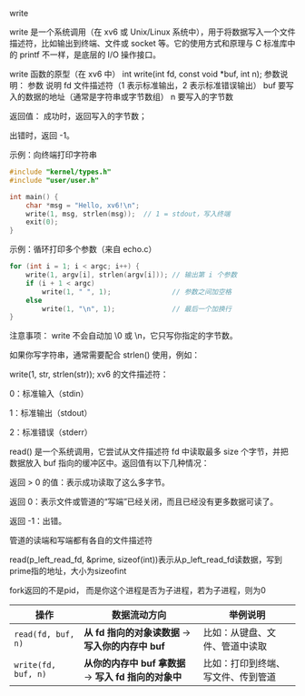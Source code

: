 write

write 是一个系统调用（在 xv6 或 Unix/Linux 系统中），用于将数据写入一个文件描述符，比如输出到终端、文件或 socket 等。它的使用方式和原理与 C 标准库中的 printf 不一样，是底层的 I/O 操作接口。

write 函数的原型（在 xv6 中）
int write(int fd, const void *buf, int n);
参数说明：
参数	说明
fd	文件描述符（1 表示标准输出，2 表示标准错误输出）
buf	要写入的数据的地址（通常是字符串或字节数组）
n	要写入的字节数

返回值：
成功时，返回写入的字节数；

出错时，返回 -1。

示例：向终端打印字符串
```c
#include "kernel/types.h"
#include "user/user.h"

int main() {
    char *msg = "Hello, xv6!\n";
    write(1, msg, strlen(msg));  // 1 = stdout，写入终端
    exit(0);
}
```
示例：循环打印多个参数（来自 echo.c）
```c
for (int i = 1; i < argc; i++) {
    write(1, argv[i], strlen(argv[i])); // 输出第 i 个参数
    if (i + 1 < argc)
        write(1, " ", 1);               // 参数之间加空格
    else
        write(1, "\n", 1);              // 最后一个加换行
}
```
注意事项：
write 不会自动加 \0 或 \n，它只写你指定的字节数。

如果你写字符串，通常需要配合 strlen() 使用，例如：

write(1, str, strlen(str));
xv6 的文件描述符：

0：标准输入（stdin）

1：标准输出（stdout）

2：标准错误（stderr）

read() 是一个系统调用，它尝试从文件描述符 fd 中读取最多 size 个字节，并把数据放入 buf 指向的缓冲区中。返回值有以下几种情况：

返回 > 0 的值：表示成功读取了这么多字节。

返回 0：表示文件或管道的“写端”已经关闭，而且已经没有更多数据可读了。

返回 -1：出错。

管道的读端和写端都有各自的文件描述符

read(p_left_read_fd, &prime, sizeof(int))表示从p_left_read_fd读数据，写到prime指的地址，大小为sizeofint

fork返回的不是pid， 而是你这个进程是否为子进程，若为子进程，则为0

| 操作                  | 数据流动方向                                | 举例说明              |
| ------------------- | ------------------------------------- | ----------------- |
| `read(fd, buf, n)`  | **从 fd 指向的对象读数据** → **写入你的内存中 buf**   | 比如：从键盘、文件、管道中读取   |
| `write(fd, buf, n)` | **从你的内存中 buf 拿数据** → **写入 fd 指向的对象中** | 比如：打印到终端、写文件、传到管道 |
